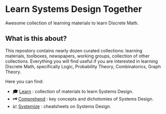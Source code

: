 # Learn Systems Design Together

Awesome collection of learning materials to learn Discrete Math.

## What is this about?

This repostory contains nearly dozen curated collections: learning materials, toolboxes, newspapers, working groups, collection of other collections. Everything you will find useful if you are interested in learning Discrete Math, specifically Logic, Probability Theory, Combinatorics, Graph Theory.

Here you can find:

- __:mortar_board:__ [Learn](./learn.md) : collection of materials to learn Systems Design.
- __:old_key:__ [Comprehend](./concepts.md) : key concepts and dichotomies of Systems Design.
- __:chart_with_upwards_trend:__ [Systemize](./cheatsheets.md) : cheatsheets on Systems Design.
